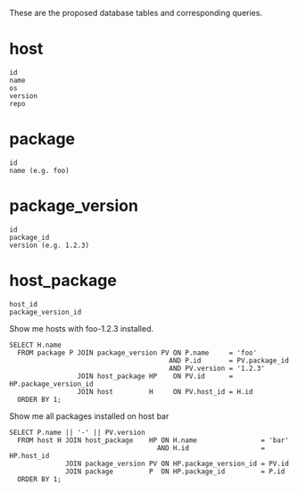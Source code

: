 These are the proposed database tables and corresponding queries.

host
====
```
id
name
os
version
repo
```

package
=======
```
id
name (e.g. foo)
```

package_version
===============
```
id
package_id
version (e.g. 1.2.3)
````

host_package
============
```
host_id
package_version_id
````

Show me hosts with foo-1.2.3 installed.

```
SELECT H.name
  FROM package P JOIN package_version PV ON P.name     = 'foo' 
                                        AND P.id       = PV.package_id
                                        AND PV.version = '1.2.3'
                 JOIN host_package HP    ON PV.id      = HP.package_version_id
                 JOIN host         H     ON PV.host_id = H.id
  ORDER BY 1;
```

Show me all packages installed on host bar

```
SELECT P.name || '-' || PV.version
  FROM host H JOIN host_package    HP ON H.name                = 'bar'
                                     AND H.id                  = HP.host_id
              JOIN package_version PV ON HP.package_version_id = PV.id
              JOIN package         P  ON HP.package_id         = P.id
  ORDER BY 1;
```
